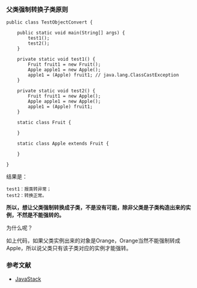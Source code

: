 ### 父类强制转换子类原则
```
public class TestObjectConvert {

	public static void main(String[] args) {
		test1();
		test2();
	}

	private static void test1() {
		Fruit fruit1 = new Fruit();
		Apple apple1 = new Apple();
		apple1 = (Apple) fruit1; // java.lang.ClassCastException
	}

	private static void test2() {
		Fruit fruit1 = new Apple();
		Apple apple1 = new Apple();
		apple1 = (Apple) fruit1;
	}

	static class Fruit {

	}

	static class Apple extends Fruit {

	}

}
```

结果是：

```
test1：报类转异常；
test2：转换正常。
```

**所以，想让父类强制转换成子类，不是没有可能，除非父类是子类构造出来的实例，不然是不能强转的。**

为什么呢？

如上代码，如果父类实例出来的对象是Orange，Orange当然不能强制转成Apple，所以说父类只有该子类对应的实例才能强转。

### 参考文献
- [JavaStack](https://github.com/javastacks/javastack/blob/master/articles/Java/%E5%9F%BA%E7%A1%80/%E4%BD%A0%E7%9C%9F%E7%9A%84%E6%90%9E%E6%87%82%20transient%20%20%E5%85%B3%E9%94%AE%E5%AD%97%E4%BA%86%E5%90%97%EF%BC%9F.md)
